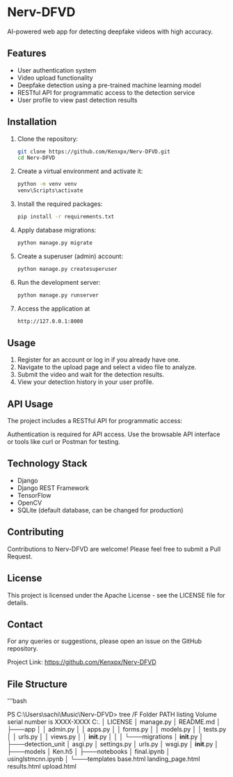 # Nerv-DFVD
AI-powered web app for detecting deepfake videos with high accuracy.

## Features

- User authentication system
- Video upload functionality
- Deepfake detection using a pre-trained machine learning model
- RESTful API for programmatic access to the detection service
- User profile to view past detection results

## Installation

1. Clone the repository:

   ```bash
   git clone https://github.com/Kenxpx/Nerv-DFVD.git
   cd Nerv-DFVD

3. Create a virtual environment and activate it:

   ```bash
   python -m venv venv
   venv\Scripts\activate

5. Install the required packages:

   ```bash
   pip install -r requirements.txt

6. Apply database migrations:

   ```bash
   python manage.py migrate

7. Create a superuser (admin) account:

   ```bash
   python manage.py createsuperuser

8. Run the development server:

   ```bash
   python manage.py runserver

9. Access the application at

   ```bash
   http://127.0.0.1:8000

## Usage

1. Register for an account or log in if you already have one.
2. Navigate to the upload page and select a video file to analyze.
3. Submit the video and wait for the detection results.
4. View your detection history in your user profile.

## API Usage

The project includes a RESTful API for programmatic access:

Authentication is required for API access. Use the browsable API interface or tools like curl or Postman for testing.

## Technology Stack

- Django
- Django REST Framework
- TensorFlow
- OpenCV
- SQLite (default database, can be changed for production)

## Contributing

Contributions to Nerv-DFVD are welcome! Please feel free to submit a Pull Request.

## License

This project is licensed under the Apache License - see the LICENSE file for details.

## Contact

For any queries or suggestions, please open an issue on the GitHub repository.

Project Link:   https://github.com/Kenxpx/Nerv-DFVD

## File Structure
'''bash 

PS C:\Users\sachi\Music\Nerv-DFVD> tree /F
Folder PATH listing
Volume serial number is XXXX-XXXX
C:.
│   LICENSE
│   manage.py
│   README.md
│   
├───app
│   │   admin.py
│   │   apps.py
│   │   forms.py
│   │   models.py
│   │   tests.py
│   │   urls.py
│   │   views.py
│   │   __init__.py
│   │
│   └───migrations
│           __init__.py
│
├───detection_unit
│       asgi.py
│       settings.py
│       urls.py
│       wsgi.py
│       __init__.py
│
├───models
│       Ken.h5
│
├───notebooks
│       final.ipynb
│       usinglstmcnn.ipynb
│
└───templates
        base.html
        landing_page.html
        results.html
        upload.html
